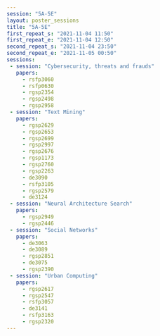 ```yaml
---
session: "5A-5E"
layout: poster_sessions
title: "5A-5E"
first_repeat_s: "2021-11-04 11:50" 
first_repeat_e: "2021-11-04 12:50" 
second_repeat_s: "2021-11-04 23:50" 
second_repeat_e: "2021-11-05 00:50"
sessions:
 - session: "Cybersecurity, threats and frauds"
   papers:
     - rsfp3060
     - rsfp0630
     - rgsp2354
     - rgsp2498
     - rgsp2958
 - session: "Text Mining"
   papers:
     - rgsp2629
     - rgsp2653
     - rgsp2699
     - rgsp2997
     - rgsp2676
     - rgsp1173
     - rgsp2760
     - rgsp2263
     - de3090
     - rsfp3105
     - rgsp2579
     - de3124
 - session: "Neural Architecture Search"
   papers:
     - rgsp2949
     - rgsp2446
 - session: "Social Networks"
   papers:
     - de3063
     - de3089
     - rgsp2851
     - de3075
     - rgsp2390
 - session: "Urban Computing"
   papers:
     - rgsp2617
     - rgsp2547
     - rsfp3057
     - de3141
     - rsfp3163
     - rgsp2320
---
```

